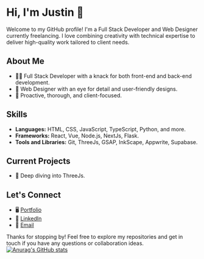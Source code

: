  # Hi, I'm Justin 👋

Welcome to my GitHub profile! I'm a Full Stack Developer and Web Designer currently freelancing. I love combining creativity with technical expertise to deliver high-quality work tailored to client needs. 

## About Me
- 🧑‍💻 Full Stack Developer with a knack for both front-end and back-end development.
- 🎨 Web Designer with an eye for detail and user-friendly designs.
- 🌟 Proactive, thorough, and client-focused.

## Skills
- **Languages:** HTML, CSS, JavaScript, TypeScript, Python, and more.
- **Frameworks:** React, Vue, Node.js, NextJs, Flask.
- **Tools and Libraries:** Git, ThreeJs, GSAP, InkScape, Appwrite, Supabase.

## Current Projects
- 🚀 Deep diving into ThreeJs.


## Let's Connect
- 🖥️ [Portfolio](https://www.justinguerrero.dev/)
- 💼 [LinkedIn](https://www.linkedin.com/in/justin-guerrero-a9636524/)
- 📧 [Email](mailto:justinguerrerowork@gmail.com)

Thanks for stopping by! Feel free to explore my repositories and get in touch if you have any questions or collaboration ideas.
[![Anurag's GitHub stats](https://github-readme-stats.vercel.app/api?username=jgtwenty3)](https://github.com/jgtwenty3/github-readme-stats)

<!--
**jgtwenty3/jgtwenty3** is a ✨ _special_ ✨ repository because its `README.md` (this file) appears on your GitHub profile.

Here are some ideas to get you started:

- 🔭 I’m currently working on ...
- 🌱 I’m currently learning ...
- 👯 I’m looking to collaborate on ...
- 🤔 I’m looking for help with ...
- 💬 Ask me about ...
- 📫 How to reach me: ...
- 😄 Pronouns: ...
- ⚡ Fun fact: ...
-->
